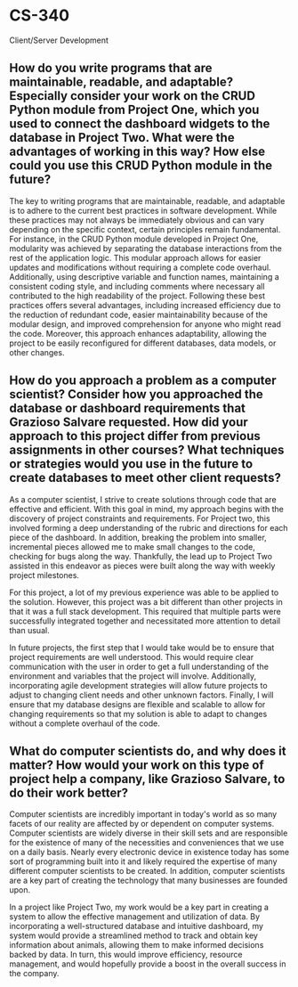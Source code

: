 # CS-340
Client/Server Development

## How do you write programs that are maintainable, readable, and adaptable? Especially consider your work on the CRUD Python module from Project One, which you used to connect the dashboard widgets to the database in Project Two. What were the advantages of working in this way? How else could you use this CRUD Python module in the future?
The key to writing programs that are maintainable, readable, and adaptable is to adhere to the current best practices in software development. While these practices may not always be immediately obvious and can vary depending on the specific context, certain principles remain fundamental. For instance, in the CRUD Python module developed in Project One, modularity was achieved by separating the database interactions from the rest of the application logic. This modular approach allows for easier updates and modifications without requiring a complete code overhaul. Additionally, using descriptive variable and function names, maintaining a consistent coding style, and including comments where necessary all contributed to the high readability of the project. Following these best practices offers several advantages, including increased efficiency due to the reduction of redundant code, easier maintainability because of the modular design, and improved comprehension for anyone who might read the code. Moreover, this approach enhances adaptability, allowing the project to be easily reconfigured for different databases, data models, or other changes.

## How do you approach a problem as a computer scientist? Consider how you approached the database or dashboard requirements that Grazioso Salvare requested. How did your approach to this project differ from previous assignments in other courses? What techniques or strategies would you use in the future to create databases to meet other client requests?
As a computer scientist, I strive to create solutions through code that are effective and efficient. With this goal in mind, my approach begins with the discovery of project constraints and requirements. For Project two, this involved forming a deep understanding of the rubric and directions for each piece of the dashboard. In addition, breaking the problem into smaller, incremental pieces allowed me to make small changes to the code, checking for bugs along the way. Thankfully, the lead up to Project Two assisted in this endeavor as pieces were built along the way with weekly project milestones.

For this project, a lot of my previous experience was able to be applied to the solution. However, this project was a bit different than other projects in that it was a full stack development. This required that multiple parts were successfully integrated together and necessitated more attention to detail than usual.

In future projects, the first step that I would take would be to ensure that project requirements are well understood. This would require clear communication with the user in order to get a full understanding of the environment and variables that the project will involve. Additionally, incorporating agile development strategies will allow future projects to adjust to changing client needs and other unknown factors. Finally, I will ensure that my database designs are flexible and scalable to allow for changing requirements so that my solution is able to adapt to changes without a complete overhaul of the code.

## What do computer scientists do, and why does it matter? How would your work on this type of project help a company, like Grazioso Salvare, to do their work better?
Computer scientists are incredibly important in today's world as so many facets of our reality are affected by or dependent on computer systems. Computer scientists are widely diverse in their skill sets and are responsible for the existence of many of the necessities and conveniences that we use on a daily basis. Nearly every electronic device in existence today has some sort of programming built into it and likely required the expertise of many different computer scientists to be created. In addition, computer scientists are a key part of creating the technology that many businesses are founded upon.

In a project like Project Two, my work would be a key part in creating a system to allow the effective management and utilization of data. By incorporating a well-structured database and  intuitive dashboard, my system would provide a streamlined method to track and obtain key information about animals, allowing them to make informed decisions backed by data. In turn, this would improve efficiency, resource management, and would hopefully provide a boost in the overall success in the company.
